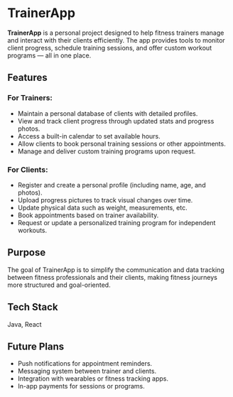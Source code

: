 # TrainerApp

**TrainerApp** is a personal project designed to help fitness trainers manage and interact with their clients efficiently. The app provides tools to monitor client progress, schedule training sessions, and offer custom workout programs — all in one place.

## Features

### For Trainers:
- Maintain a personal database of clients with detailed profiles.
- View and track client progress through updated stats and progress photos.
- Access a built-in calendar to set available hours.
- Allow clients to book personal training sessions or other appointments.
- Manage and deliver custom training programs upon request.

### For Clients:
- Register and create a personal profile (including name, age, and photos).
- Upload progress pictures to track visual changes over time.
- Update physical data such as weight, measurements, etc.
- Book appointments based on trainer availability.
- Request or update a personalized training program for independent workouts.

## Purpose

The goal of TrainerApp is to simplify the communication and data tracking between fitness professionals and their clients, making fitness journeys more structured and goal-oriented.

## Tech Stack

Java, React

## Future Plans

- Push notifications for appointment reminders.
- Messaging system between trainer and clients.
- Integration with wearables or fitness tracking apps.
- In-app payments for sessions or programs.
